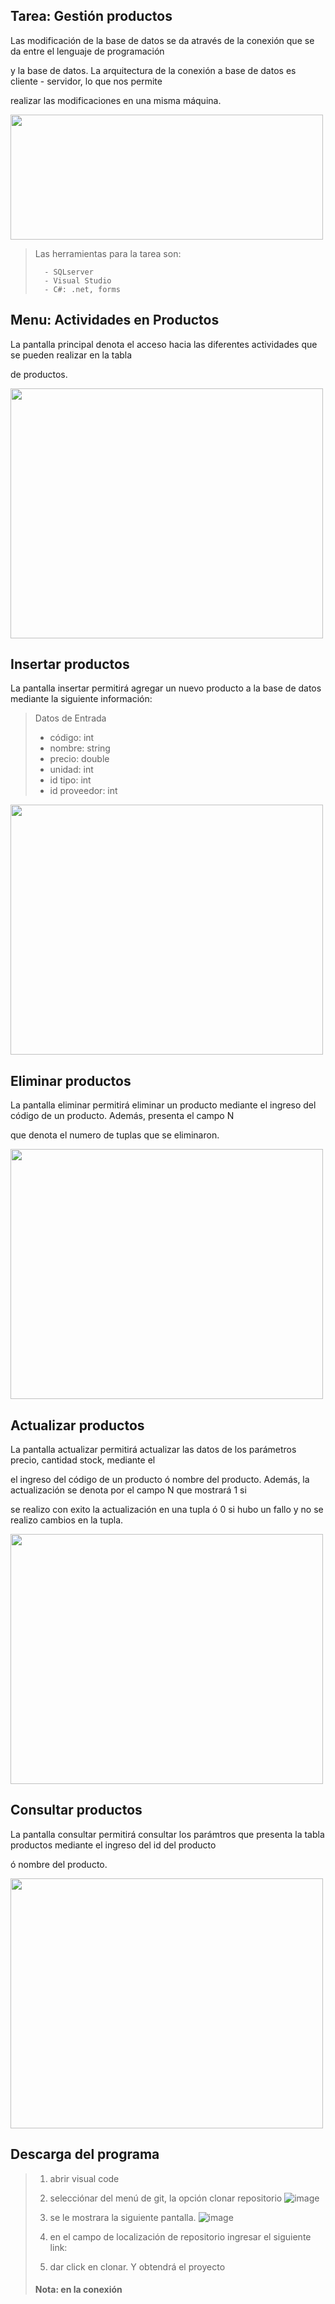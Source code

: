 ## Tarea: Gestión productos

Las modificación de la base de datos se da através de la conexión que se da entre el lenguaje de programación

y la base de datos. La arquitectura de la conexión a base de datos es cliente - servidor, lo que nos permite 

realizar las modificaciones en una misma máquina.

<img src="https://github.com/Mike37Jet/PantallasBD/assets/71087557/3ea6f12b-8615-4393-8c21-ce9ebaf04a23" width="500" height="200">


> Las herramientas para la tarea son:
> 
>       - SQLserver
>       - Visual Studio
>       - C#: .net, forms


## Menu: Actividades en Productos

La pantalla principal denota el acceso hacia las diferentes actividades que se pueden realizar en la tabla

de productos. 


<img src="https://github.com/Mike37Jet/PantallasBD/assets/71087557/12a474dd-695a-4eb5-8a63-84b47176ff6b" width="500" height="400">


## Insertar productos
La pantalla insertar permitirá agregar un nuevo producto a la base de datos mediante la siguiente información:

> Datos de Entrada
>    - código: int 
>    - nombre: string
>    - precio: double
>    - unidad: int
>    - id tipo: int
>    - id proveedor: int


<img src="https://github.com/Mike37Jet/PantallasBD/assets/71087557/7bb1fee1-61e1-4387-a67e-d600a30d55a2" width="500" height="400">


## Eliminar productos

La pantalla eliminar permitirá eliminar un producto mediante el ingreso del código de un producto. Además, presenta el campo N

que denota el numero de tuplas que se eliminaron.

<img src="https://github.com/Mike37Jet/PantallasBD/assets/71087557/283c39cf-8377-45dd-855c-2334f2893f6a" width="500" height="400">

## Actualizar productos

La pantalla actualizar permitirá actualizar las datos de los parámetros precio, cantidad stock, mediante el

el ingreso del código de un producto ó nombre del producto. Además, la actualización se denota por el campo N que mostrará 1 si 

se realizo con exito la actualización en una tupla ó 0 si hubo un fallo y no se realizo cambios en la tupla.

<img src="https://github.com/Mike37Jet/PantallasBD/assets/71087557/2f021c06-5f61-4431-b07b-d5db99f25c2c" width="500" height="400">

## Consultar productos

La pantalla consultar permitirá consultar los parámtros que presenta la tabla productos mediante el ingreso del id del producto

ó nombre del producto.

<img src="https://github.com/Mike37Jet/PantallasBD/assets/71087557/ccf76959-0234-4400-90a9-5974c1e73d6c" width="500" height="400">

## Descarga del programa

> 1. abrir visual code
> 2. selecciónar del menú de git, la opción clonar repositorio
>    ![image](https://github.com/Mike37Jet/PantallasBD/assets/71087557/510fee4c-b9cc-44a5-9f9d-0e647a90c7a2)
> 3. se le mostrara la siguiente pantalla. 
>    ![image](https://github.com/Mike37Jet/PantallasBD/assets/71087557/fb83c32a-6f1d-418b-a5cf-55dd73b3a5ac)
> 4. en el campo de localización de repositorio ingresar el siguiente link:
>      
> 8. dar click en clonar. Y obtendrá el proyecto
>  #### Nota: en la conexión 
